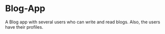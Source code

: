 # Blog-App
A Blog app with several users who can write and read blogs. Also, the users have their profiles.
